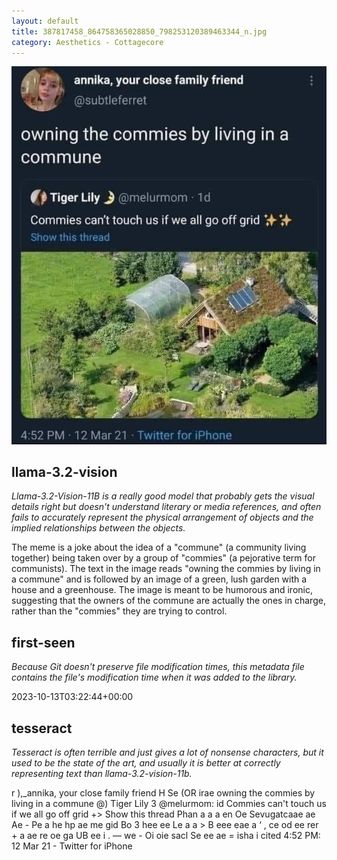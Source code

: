 ```yaml
---
layout: default
title: 387817458_864758365028850_798253120389463344_n.jpg
category: Aesthetics - Cottagecore
---
```


<div markdown="0"><a href="387817458_864758365028850_798253120389463344_n.jpg"><img class="photo" src="387817458_864758365028850_798253120389463344_n.jpg" /></a>

<h2>llama-3.2-vision</h2>
<p><i>Llama-3.2-Vision-11B is a really good model that probably gets the visual details right but doesn't understand literary or media references, and often fails to accurately represent the physical arrangement of objects and the implied relationships between the objects.</i></p>
<p>The meme is a joke about the idea of a &quot;commune&quot; (a community living together) being taken over by a group of &quot;commies&quot; (a pejorative term for communists). The text in the image reads &quot;owning the commies by living in a commune&quot; and is followed by an image of a green, lush garden with a house and a greenhouse. The image is meant to be humorous and ironic, suggesting that the owners of the commune are actually the ones in charge, rather than the &quot;commies&quot; they are trying to control.</p>

<h2>first-seen</h2>
<p><i>Because Git doesn't preserve file modification times, this metadata file contains the file's modification time when it was added to the library.</i></p>
<p>2023-10-13T03:22:44+00:00</p>

<h2>tesseract</h2>
<p><i>Tesseract is often terrible and just gives a lot of nonsense characters, but it used to be the state of the art, and usually it is better at correctly representing text than llama-3.2-vision-11b.</i></p>
<p>r ),_annika, your close family friend H Se (OR irae owning the commies by living in a commune @) Tiger Lily 3 @melurmom: id Commies can&#x27;t touch us if we all go off grid +&gt; Show this thread Phan a a a en Oe Sevugatcaae ae Ae - Pe a he hp ae me gid Bo 3 hee ee Le a a &gt; B eee eae a ‘ , ce od ee rer + a ae re oe ga UB ee i . — we - Oi oie sacl Se ee ae = isha i cited 4:52 PM: 12 Mar 21 - Twitter for iPhone</p>

</div>


